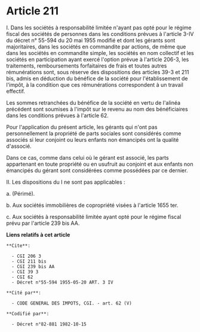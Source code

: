 # Article 211

I. Dans les sociétés à responsabilité limitée n'ayant pas opté pour le régime fiscal des sociétés de personnes dans les
conditions prévues à l'article 3-IV du décret n° 55-594 du 20 mai 1955 modifié et dont les gérants sont majoritaires, dans
les sociétés en commandite par actions, de même que dans les sociétés en commandite simple, les sociétés en nom collectif et
les sociétés en participation ayant exercé l'option prévue à l'article 206-3, les traitements, remboursements forfaitaires de
frais et toutes autres rémunérations sont, sous réserve des dispositions des articles 39-3 et 211 bis, admis en déduction du
bénéfice de la société pour l'établissement de l'impôt, à la condition que ces rémunérations correspondent à un travail
effectif.

Les sommes retranchées du bénéfice de la société en vertu de l'alinéa précédent sont soumises à l'impôt sur le revenu au nom
des bénéficiaires dans les conditions prévues à l'article 62.

Pour l'application du présent article, les gérants qui n'ont pas personnellement la propriété de parts sociales sont
considérés comme associés si leur conjoint ou leurs enfants non émancipés ont la qualité d'associé.

Dans ce cas, comme dans celui où le gérant est associé, les parts appartenant en toute propriété ou en usufruit au conjoint
et aux enfants non émancipés du gérant sont considérées comme possédées par ce dernier.

II. Les dispositions du I ne sont pas applicables :

a. (Périmé).

b. Aux sociétés immobilières de copropriété visées à l'article 1655 ter.

c. Aux sociétés à responsabilité limitée ayant opté pour le régime fiscal prévu par l'article 239 bis AA.

**Liens relatifs à cet article**

	**Cite**:

	  - CGI 206 3
	  - CGI 211 bis
	  - CGI 239 bis AA
	  - CGI 39 3
	  - CGI 62
	  - Décret n°55-594 1955-05-20 ART. 3 IV

	**Cité par**:

	  - CODE GENERAL DES IMPOTS, CGI. - art. 62 (V)

	**Codifié par**:

	  - Décret n°82-881 1982-10-15
